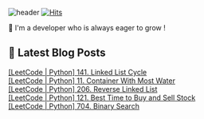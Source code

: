 

![header](https://capsule-render.vercel.app/api?type=venom&height=300&color=gradient&text=Hello%20!&textBg=false&fontSize=70&animation=blink&section=header&reversal=false)
[![Hits](https://hits.seeyoufarm.com/api/count/incr/badge.svg?url=https%3A%2F%2Fgithub.com%2Fyesolz%2Fhit-counter&count_bg=%23C6CCFF&title_bg=%23C8C8C8&icon=&icon_color=%23E7E7E7&title=welcome&edge_flat=false)](https://hits.seeyoufarm.com)

🚀 I'm a developer who is always eager to grow !

## 💌 Latest Blog Posts

<a href=https://yesolz.tistory.com/entry/LeetCode-Python-141-Linked-List-Cycle>[LeetCode | Python] 141. Linked List Cycle</a></br><a href=https://yesolz.tistory.com/entry/LeetCode-Python-11-Container-With-Most-Water>[LeetCode | Python] 11. Container With Most Water</a></br><a href=https://yesolz.tistory.com/entry/LeetCode-Python-206-Reverse-Linked-List>[LeetCode | Python] 206. Reverse Linked List</a></br><a href=https://yesolz.tistory.com/entry/LeetCode-Python-121-Best-Time-to-Buy-and-Sell-Stock>[LeetCode | Python] 121. Best Time to Buy and Sell Stock</a></br><a href=https://yesolz.tistory.com/entry/LeetCode-Python-704-Binary-Search>[LeetCode | Python] 704. Binary Search</a></br>